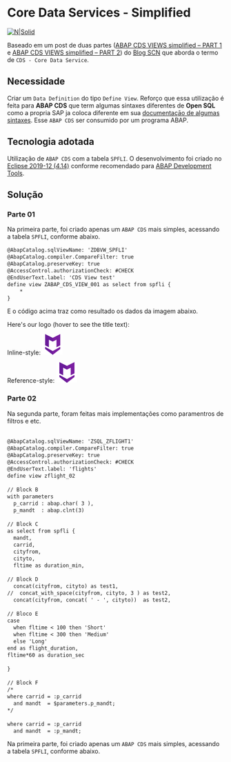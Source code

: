 # Core Data Services - Simplified #

[![N|Solid](https://wiki.scn.sap.com/wiki/download/attachments/1710/ABAP%20Development.png?version=1&modificationDate=1446673897000&api=v2)](https://www.sap.com/brazil/developer.html)

Baseado em um post de duas partes ([ABAP CDS VIEWS simplified – PART 1](https://blogs.sap.com/2020/02/17/abap-cds-views-simplified-part-1/) e [ABAP CDS VIEWS simplified – PART 2](https://blogs.sap.com/2020/02/27/abap-cds-views-simplified-part-2/)) do [Blog SCN](https://blogs.sap.com/) que aborda o termo de `CDS - Core Data Service`.

## Necessidade ##
Criar um `Data Definition` do tipo `Define View`. Reforço que essa utilização é feita para **ABAP CDS** que term algumas sintaxes diferentes de **Open SQL** como a propria SAP ja coloca diferente em sua [documentaçāo de algumas sintaxes](https://help.sap.com/doc/abapdocu_751_index_htm/7.51/en-us/abensql_functions_string.htm). Esse `ABAP CDS` ser consumido por um programa ABAP.

## Tecnologia adotada ##
Utilização de `ABAP CDS` com a tabela `SPFLI`. O desenvolvimento foi criado no [Eclipse 2019-12 (4.14)](https://www.eclipse.org/downloads/packages/release/2019-12/r) conforme recomendado para [ABAP Development Tools](https://tools.hana.ondemand.com/#abap).

## Solução ##

### Parte 01 ###
Na primeira parte, foi criado apenas um `ABAP CDS` mais simples, acessando a tabela `SPFLI`, conforme abaixo.

```abap
@AbapCatalog.sqlViewName: 'ZDBVW_SPFLI'
@AbapCatalog.compiler.CompareFilter: true
@AbapCatalog.preserveKey: true
@AccessControl.authorizationCheck: #CHECK
@EndUserText.label: 'CDS View test'
define view ZABAP_CDS_VIEW_001 as select from spfli {
    *
}
```
E o código acima traz como resultado os dados da imagem abaixo.

Here's our logo (hover to see the title text):

Inline-style: 
![alt text](https://github.com/adam-p/markdown-here/raw/master/src/common/images/icon48.png "Logo Title Text 1")

Reference-style: 
![alt text][logo]

[logo]: https://github.com/adam-p/markdown-here/raw/master/src/common/images/icon48.png "Logo Title Text 2"

### Parte 02 ###
Na segunda parte, foram feitas mais implementações como paramentros de filtros e etc.

```abap

@AbapCatalog.sqlViewName: 'ZSQL_ZFLIGHT1'
@AbapCatalog.compiler.CompareFilter: true
@AbapCatalog.preserveKey: true
@AccessControl.authorizationCheck: #CHECK
@EndUserText.label: 'flights'
define view zflight_02 

// Block B
with parameters
  p_carrid : abap.char( 3 ),
  p_mandt  : abap.clnt(3)

// Block C
as select from spfli {
  mandt,
  carrid,
  cityfrom,
  cityto,
  fltime as duration_min,

// Block D
  concat(cityfrom, cityto) as test1,
//  concat_with_space(cityfrom, cityto, 3 ) as test2,  
  concat(cityfrom, concat( ' - ', cityto))  as test2,

// Bloco E
case 
  when fltime < 100 then 'Short'
  when fltime < 300 then 'Medium'
  else 'Long'
end as flight_duration,
fltime*60 as duration_sec   

}

// Block F
/*
where carrid = :p_carrid
  and mandt  = $parameters.p_mandt;
*/  
  
where carrid = :p_carrid
  and mandt  = :p_mandt;

```

Na primeira parte, foi criado apenas um `ABAP CDS` mais simples, acessando a tabela `SPFLI`, conforme abaixo.
